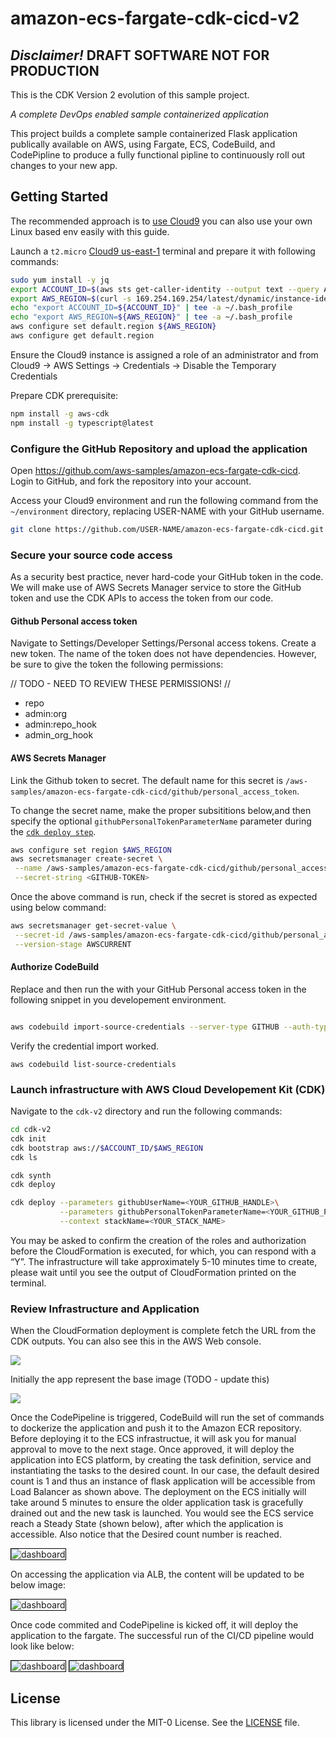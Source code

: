 # amazon-ecs-fargate-cdk-cicd-v2
## _Disclaimer!_ DRAFT SOFTWARE NOT FOR PRODUCTION

This is the CDK Version 2 evolution of this sample project.

_A complete DevOps enabled sample containerized application_

This project builds a complete sample containerized Flask application publically available on AWS, using Fargate, ECS, CodeBuild, and CodePipline to produce a fully functional pipline to continuously roll out
changes to your new app.

## Getting Started

The recommended approach is to [use Cloud9](#GiveMeALink) you can also use your
own Linux based env easily with this guide.


Launch a `t2.micro` [Cloud9 us-east-1](https://us-east-1.console.aws.amazon.com/codesuite/codepipeline/pipelines) terminal and prepare it with following commands:

```bash
sudo yum install -y jq
export ACCOUNT_ID=$(aws sts get-caller-identity --output text --query Account)
export AWS_REGION=$(curl -s 169.254.169.254/latest/dynamic/instance-identity/document | jq -r '.region')
echo "export ACCOUNT_ID=${ACCOUNT_ID}" | tee -a ~/.bash_profile
echo "export AWS_REGION=${AWS_REGION}" | tee -a ~/.bash_profile
aws configure set default.region ${AWS_REGION}
aws configure get default.region
```

Ensure the Cloud9 instance is assigned a role of an administrator and from Cloud9 -> AWS Settings -> Credentials -> Disable the Temporary Credentials

Prepare CDK prerequisite:


```bash sudo yum install -y npm
npm install -g aws-cdk
npm install -g typescript@latest
```

### Configure the GitHub Repository and upload the application
Open https://github.com/aws-samples/amazon-ecs-fargate-cdk-cicd.
Login to GitHub, and fork the repository into your account.

Access your Cloud9 environment and run the following command from the `~/environment` directory, replacing USER-NAME with your GitHub username. 

```bash
git clone https://github.com/USER-NAME/amazon-ecs-fargate-cdk-cicd.git
```

### Secure your source code access

As a security best practice, never hard-code your GitHub token in the code. We will make use of AWS Secrets Manager service to store the GitHub token and use the CDK APIs to access the token from our code.

#### Github Personal access token

Navigate to Settings/Developer Settings/Personal access tokens. Create a new
token. The name of the token does not have dependencies.
However, be sure to give the token the following permissions:


// TODO - NEED TO REVIEW THESE PERMISSIONS!
//
* repo
* admin:org
* admin:repo_hook
* admin_org_hook


#### AWS Secrets Manager

Link the Github token to secret. The default name for this secret is `/aws-samples/amazon-ecs-fargate-cdk-cicd/github/personal_access_token`. 

To change the secret name, make the proper subsititions below,and then specify the optional `githubPersonalTokenParameterName` parameter during the [`cdk deploy step`](#launch-infrastructure-with-aws-cloud-developement-kit-cdk).

```bash
aws configure set region $AWS_REGION
aws secretsmanager create-secret \
 --name /aws-samples/amazon-ecs-fargate-cdk-cicd/github/personal_access_token \
 --secret-string <GITHUB-TOKEN> 
```

Once the above command is run, check if the secret is stored as expected using below command:

```bash
aws secretsmanager get-secret-value \
 --secret-id /aws-samples/amazon-ecs-fargate-cdk-cicd/github/personal_access_token \
 --version-stage AWSCURRENT
```

#### Authorize CodeBuild


Replace and then run the <GITHUB-TOKEN> with your GitHub Personal access token in the following snippet in you developement environment.

```bash

aws codebuild import-source-credentials --server-type GITHUB --auth-type PERSONAL_ACCESS_TOKEN --token <GITHUB-TOKEN> 
```

Verify the credential import worked.

```
aws codebuild list-source-credentials 
```

### Launch infrastructure with AWS Cloud Developement Kit (CDK)

Navigate to the `cdk-v2` directory and run the following commands:

```bash
cd cdk-v2
cdk init
cdk bootstrap aws://$ACCOUNT_ID/$AWS_REGION
cdk ls
```


```bash
cdk synth
cdk deploy
```


```bash
cdk deploy --parameters githubUserName=<YOUR_GITHUB_HANDLE>\
           --parameters githubPersonalTokenParameterName=<YOUR_GITHUB_PAT_SECRETNAME> \
           --context stackName=<YOUR_STACK_NAME>

```

You may be asked to confirm the creation of the roles and authorization before the CloudFormation is executed, for which, you can respond with a “Y”. The infrastructure will take approximately 5-10 minutes time to create, please wait until you see the output of CloudFormation printed on the terminal.


### Review Infrastructure and Application


When the CloudFormation deployment is complete fetch the URL from the CDK outputs. You can also see this in the AWS Web console.

<img src="images/stack-launch.png" />

Initially the app represent the base image (TODO - update this) 

<img src="images/web-default.png" />

<!-- more edits here needed -->

Once the CodePipeline is triggered, CodeBuild will run the set of commands to dockerize the application and push it to the Amazon ECR repository. Before deploying it to the ECS infrastructue, it will ask you for manual approval to move to the next stage. Once approved, it will deploy the application into ECS platform, by creating the task definition, service and instantiating the tasks to the desired count. In our case, the default desired count is 1 and thus an instance of flask application will be accessible from Load Balancer as shown above.
The deployment on the ECS initially will take around 5 minutes to ensure the older application task is gracefully drained out and the new task is launched. You would see the ECS service reach a Steady State (shown below), after which the application is accessible. Also notice that the Desired count number is reached.

<img src="images/ecs-steadystate.png" alt="dashboard" style="border:1px solid black">

On accessing the application via ALB, the content will be updated to be below image:

<img src="images/ecs-deployed.png" alt="dashboard" style="border:1px solid black">

Once code commited and CodePipeline is kicked off, it will deploy the application to the fargate. The successful run of the CI/CD pipeline would look like below:

<img src="images/stage12-green.png" alt="dashboard" style="border:1px solid black">
<img src="images/stage34-green.png" alt="dashboard" style="border:1px solid black">



## License
This library is licensed under the MIT-0 License. See the [LICENSE](/LICENSE) file.

